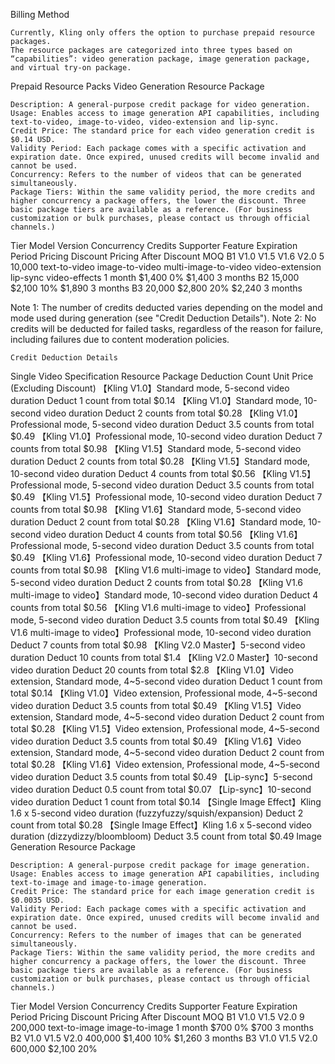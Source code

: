 Billing Method

    Currently, Kling only offers the option to purchase prepaid resource packages.
    The resource packages are categorized into three types based on “capabilities”: video generation package, image generation package, and virtual try-on package.
Prepaid Resource Packs
Video Generation Resource Package

    Description: A general-purpose credit package for video generation.
    Usage: Enables access to image generation API capabilities, including text-to-video, image-to-video, video-extension and lip-sync.
    Credit Price: The standard price for each video generation credit is $0.14 USD.
    Validity Period: Each package comes with a specific activation and expiration date. Once expired, unused credits will become invalid and cannot be used.
    Concurrency: Refers to the number of videos that can be generated simultaneously.
    Package Tiers: Within the same validity period, the more credits and higher concurrency a package offers, the lower the discount. Three basic package tiers are available as a reference. (For business customization or bulk purchases, please contact us through official channels.)


Tier	Model Version	Concurrency	Credits	Supporter Feature	Expiration Period	Pricing	Discount	Pricing After Discount	MOQ
B1	V1.0
V1.5
V1.6
V2.0	5	10,000	text-to-video
image-to-video
multi-image-to-video
video-extension
lip-sync
video-effects	1 month	$1,400	0%	$1,400	3 months
B2	15,000	$2,100	10%	$1,890	3 months
B3	20,000	$2,800	20%	$2,240	3 months


Note 1: The number of credits deducted varies depending on the model and mode used during generation (see "Credit Deduction Details").
Note 2: No credits will be deducted for failed tasks, regardless of the reason for failure, including failures due to content moderation policies.

    Credit Deduction Details


Single Video Specification	Resource Package Deduction Count	Unit Price (Excluding Discount)
【Kling V1.0】Standard mode, 5-second video duration	Deduct 1 count from total	$0.14
【Kling V1.0】Standard mode, 10-second video duration	Deduct 2 counts from total	$0.28
【Kling V1.0】Professional mode, 5-second video duration	Deduct 3.5 counts from total	$0.49
【Kling V1.0】Professional mode, 10-second video duration	Deduct 7 counts from total	$0.98
【Kling V1.5】Standard mode, 5-second video duration	Deduct 2 counts from total	$0.28
【Kling V1.5】Standard mode, 10-second video duration	Deduct 4 counts from total	$0.56
【Kling V1.5】Professional mode, 5-second video duration	Deduct 3.5 counts from total	$0.49
【Kling V1.5】Professional mode, 10-second video duration	Deduct 7 counts from total	$0.98
【Kling V1.6】Standard mode, 5-second video duration	Deduct 2 count from total	$0.28
【Kling V1.6】Standard mode, 10-second video duration	Deduct 4 counts from total	$0.56
【Kling V1.6】Professional mode, 5-second video duration	Deduct 3.5 counts from total	$0.49
【Kling V1.6】Professional mode, 10-second video duration	Deduct 7 counts from total	$0.98
【Kling V1.6 multi-image to video】Standard mode, 5-second video duration	Deduct 2 counts from total	$0.28
【Kling V1.6 multi-image to video】Standard mode, 10-second video duration	Deduct 4 counts from total	$0.56
【Kling V1.6 multi-image to video】Professional mode, 5-second video duration	Deduct 3.5 counts from total	$0.49
【Kling V1.6 multi-image to video】Professional mode, 10-second video duration	Deduct 7 counts from total	$0.98
【Kling V2.0 Master】5-second video duration	Deduct 10 counts from total	$1.4
【Kling V2.0 Master】10-second video duration	Deduct 20 counts from total	$2.8
【Kling V1.0】Video extension, Standard mode, 4~5-second video duration	Deduct 1 count from total	$0.14
【Kling V1.0】Video extension, Professional mode, 4~5-second video duration	Deduct 3.5 counts from total	$0.49
【Kling V1.5】Video extension, Standard mode, 4~5-second video duration	Deduct 2 count from total	$0.28
【Kling V1.5】Video extension, Professional mode, 4~5-second video duration	Deduct 3.5 counts from total	$0.49
【Kling V1.6】Video extension, Standard mode, 4~5-second video duration	Deduct 2 count from total	$0.28
【Kling V1.6】Video extension, Professional mode, 4~5-second video duration	Deduct 3.5 counts from total	$0.49
【Lip-sync】5-second video duration	Deduct 0.5 count from total	$0.07
【Lip-sync】10-second video duration	Deduct 1 count from total	$0.14
【Single Image Effect】Kling 1.6 x 5-second video duration (fuzzyfuzzy/squish/expansion)	Deduct 2 count from total	$0.28
【Single Image Effect】Kling 1.6 x 5-second video duration (dizzydizzy/bloombloom)	Deduct 3.5 count from total	$0.49
Image Generation Resource Package

    Description: A general-purpose credit package for image generation.
    Usage: Enables access to image generation API capabilities, including text-to-image and image-to-image generation.
    Credit Price: The standard price for each image generation credit is $0.0035 USD.
    Validity Period: Each package comes with a specific activation and expiration date. Once expired, unused credits will become invalid and cannot be used.
    Concurrency: Refers to the number of images that can be generated simultaneously.
    Package Tiers: Within the same validity period, the more credits and higher concurrency a package offers, the lower the discount. Three basic package tiers are available as a reference. (For business customization or bulk purchases, please contact us through official channels.)


Tier	Model Version	Concurrency	Credits	Supporter Feature	Expiration Period	Pricing	Discount	Pricing After Discount	MOQ
B1	V1.0
V1.5
V2.0	9	200,000	text-to-image
image-to-image	1 month	$700	0%	$700	3 months
B2	V1.0
V1.5
V2.0	400,000	$1,400	10%	$1,260	3 months
B3	V1.0
V1.5
V2.0	600,000	$2,100	20%